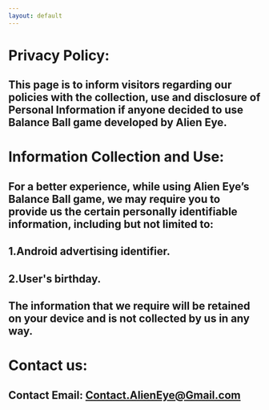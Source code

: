 ```yaml
---
layout: default
---
```


# Privacy Policy:


## This page is to inform visitors regarding our policies with the collection, use and disclosure of Personal Information if anyone decided to use Balance Ball game developed by Alien Eye.



# Information Collection and Use:

## For a better experience, while using Alien Eye’s Balance Ball game, we may require you to provide us the certain personally identifiable information, including but not limited to:

## 1.Android advertising identifier.
## 2.User's birthday.

## The information that we require will be retained on your device and is not collected by us in any way.


# Contact us:

## Contact Email: Contact.AlienEye@Gmail.com
